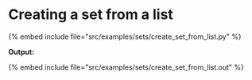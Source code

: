 # Creating a set from a list


{% embed include file="src/examples/sets/create_set_from_list.py" %}

**Output:**

{% embed include file="src/examples/sets/create_set_from_list.out" %}


